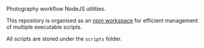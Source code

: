 
Photography workflow NodeJS utilities.

This repository is organised as an [npm workspace](https://docs.npmjs.com/cli/v8/using-npm/workspaces) for efficient management of multiple executable scripts.

All scripts are stored under the `scripts` folder.
